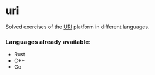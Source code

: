 # uri
Solved exercises of the [URI](https://www.urionlinejudge.com.br/judge/en/login) platform in different languages.

### Languages already available:
  * Rust
  * C++
  * Go
